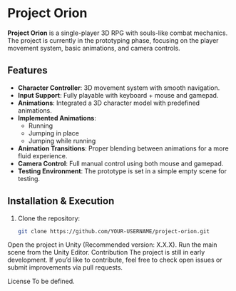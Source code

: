 # Project Orion

**Project Orion** is a single-player 3D RPG with souls-like combat mechanics. The project is currently in the prototyping phase, focusing on the player movement system, basic animations, and camera controls.

## Features
- **Character Controller**: 3D movement system with smooth navigation.
- **Input Support**: Fully playable with keyboard + mouse and gamepad.
- **Animations**: Integrated a 3D character model with predefined animations.
- **Implemented Animations**:
  - Running
  - Jumping in place
  - Jumping while running
- **Animation Transitions**: Proper blending between animations for a more fluid experience.
- **Camera Control**: Full manual control using both mouse and gamepad.
- **Testing Environment**: The prototype is set in a simple empty scene for testing.

## Installation & Execution
1. Clone the repository:
   ```sh
   git clone https://github.com/YOUR-USERNAME/project-orion.git
Open the project in Unity (Recommended version: X.X.X).
Run the main scene from the Unity Editor.
Contribution
The project is still in early development. If you’d like to contribute, feel free to check open issues or submit improvements via pull requests.

License
To be defined.
